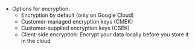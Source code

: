 - Options for encryption:
    - Encryption by default (only on Google Cloud)
    - Customer-managed encryption keys (CMEK)
    - Customer-supplied encryption keys (CSEK)
    - Client-side encryption: Encrypt your data locally before you store it in the cloud
